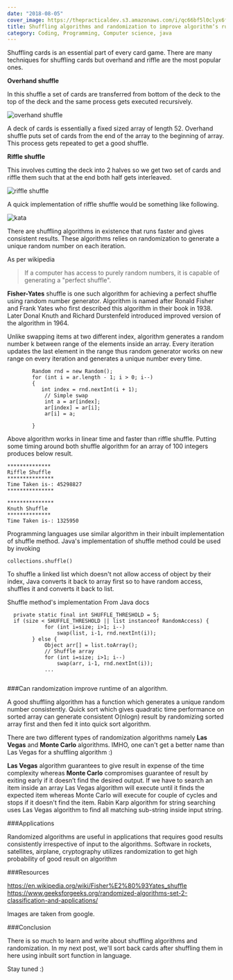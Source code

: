 ```yaml
---
date: "2018-08-05"
cover_image: https://thepracticaldev.s3.amazonaws.com/i/qc66bf5l0clyx6fy0fsk.jpeg
title: Shuffling algorithms and randomization to improve algorithm‘s runtime.
category: Coding, Programming, Computer science, java
---
```


Shuffling cards is an essential part of every card game. There are many techniques for shuffling cards but overhand and riffle are the most popular ones.

**Overhand shuffle**

In this shuffle a set of cards are transferred from bottom of the deck to the top of the deck and the same process gets executed recursively.

![overhand shuffle](https://thepracticaldev.s3.amazonaws.com/i/j45nr8lkzklnhg1rbb95.jpg) 
                              

A deck of cards is essentially a fixed sized array of length 52. Overhand shuffle puts set of cards from the end of the array to the beginning of array. This process gets repeated to get a good shuffle.

**Riffle shuffle**

This involves cutting the deck into 2 halves so we get two set of cards and riffle them such that at the end both half gets interleaved.

![riffle shuffle](https://thepracticaldev.s3.amazonaws.com/i/5lczb2w52vh9gxjm12uo.gif)

A quick implementation of riffle shuffle would be something like following.

![kata](https://thepracticaldev.s3.amazonaws.com/i/nzcyu61qvv7cup6kx3k5.png)

There are shuffling algorithms in existence that runs faster and gives consistent results. These algorithms relies on randomization to generate a unique random number on each iteration.

As per wikipedia

> If a computer has access to purely random numbers, it is capable of generating a "perfect shuffle".

**Fisher-Yates** shuffle is one such algorithm for achieving a perfect shuffle using random number generator. Algorithm is named after Ronald Fisher and Frank Yates who first described this algorithm in their book in 1938. Later Donal Knuth and Richard Durstenfeld introduced improved version of the algorithm in 1964. 

Unlike swapping items at two different index, algorithm generates a random number k between range of the elements inside an array. Every iteration updates the last element in the range thus random generator works on new range on every iteration and generates a unique number every time.


```       
        Random rnd = new Random();
        for (int i = ar.length - 1; i > 0; i--)
        {
           int index = rnd.nextInt(i + 1);
            // Simple swap
            int a = ar[index];
            ar[index] = ar[i];
            ar[i] = a;
            
        }

```

Above algorithm works in linear time and faster than riffle shuffle. Putting some timing around both shuffle algorithm for an array of 100 integers produces below result.

```
**************
Riffle Shuffle
***************
Time Taken is-: 45298827
***************

***************
Knuth Shuffle
**************
Time Taken is-: 1325950

```

Programming languages use similar algorithm in their inbuilt implementation of shuffle method. Java's implementation of shuffle method could be used by invoking

```
collections.shuffle()
```

To shuffle a linked list which doesn't not allow access of object by their index, Java converts it back to array first so to have random access, shuffles it and converts it back to list.

Shuffle method's implementation From Java docs


```
  private static final int SHUFFLE_THRESHOLD = 5;
  if (size < SHUFFLE_THRESHOLD || list instanceof RandomAccess) {
            for (int i=size; i>1; i--)
                swap(list, i-1, rnd.nextInt(i));
        } else {
            Object arr[] = list.toArray();
            // Shuffle array
            for (int i=size; i>1; i--)
                swap(arr, i-1, rnd.nextInt(i));
            ...
  
```

###Can randomization improve runtime of an algorithm.

A good shuffling algorithm has a function which generates a unique random number consistently. Quick sort which gives quadratic time performance on sorted array can generate consistent O(nlogn) result by randomizing sorted array first and then fed it into quick sort algorithm. 

There are two different types of randomization algorithms namely **Las Vegas** and **Monte Carlo** algorithms. IMHO, one can't get a better name than Las Vegas for a shuffling algorithm :)

__Las Vegas__ algorithm guarantees to give result in expense of the time complexity whereas __Monte Carlo__ compromises guarantee of result by exiting early if it doesn’t find the desired output. If we have to search an item inside an array Las Vegas algorithm will execute until it finds the expected item whereas Monte Carlo will execute for couple of cycles and stops if it doesn't find the item. Rabin Karp algorithm for string searching uses Las Vegas algorithm to find all matching sub-string inside input string.

###Applications

Randomized algorithms are useful in applications that requires good results consistently irrespective of input to the algorithms. Software in rockets, satellites, airplane, cryptography utilizes randomization to get high probability of good result on algorithm

###Resources

https://en.wikipedia.org/wiki/Fisher%E2%80%93Yates_shuffle
https://www.geeksforgeeks.org/randomized-algorithms-set-2-classification-and-applications/

Images are taken from google.


###Conclusion

There is so much to learn and write about shuffling algorithms  and randomization. In my next post, we'll sort back cards after shuffling them in here using inbuilt sort function in language. 

Stay tuned :)